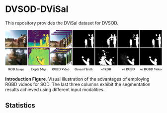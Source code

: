 # DVSOD-DViSal
This repository provides the DViSal dataset for DVSOD.

![avatar](https://github.com/DVSOD/DVSOD-DViSal/blob/main/introduction.png)  

**Introduction Figure**. Visual illustration of the advantages of employing RGBD videos for SOD. The last three columns exhibit the segmentation results achieved using different input modalities.


## Statistics
